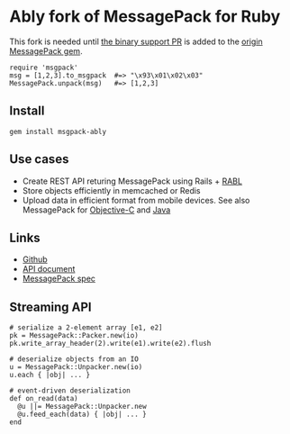# Ably fork of MessagePack for Ruby

This fork is needed until [the binary support PR](https://github.com/msgpack/msgpack-ruby/pull/45) is added to the [origin MessagePack gem](https://github.com/msgpack/msgpack-ruby).

```
require 'msgpack'
msg = [1,2,3].to_msgpack  #=> "\x93\x01\x02\x03"
MessagePack.unpack(msg)   #=> [1,2,3]
```

## Install

```
gem install msgpack-ably
```

## Use cases

* Create REST API returing MessagePack using Rails + [RABL](https://github.com/nesquena/rabl)
* Store objects efficiently in memcached or Redis
* Upload data in efficient format from mobile devices. See also MessagePack for [Objective-C](https://github.com/msgpack/msgpack-objectivec) and [Java](https://github.com/msgpack/msgpack-java)

## Links

* [Github](https://github.com/msgpack/msgpack-ruby)
* [API document](http://ruby.msgpack.org/)
* [MessagePack spec](https://github.com/msgpack/msgpack/blob/master/spec.md)

## Streaming API

```
# serialize a 2-element array [e1, e2]
pk = MessagePack::Packer.new(io)
pk.write_array_header(2).write(e1).write(e2).flush
```

```
# deserialize objects from an IO
u = MessagePack::Unpacker.new(io)
u.each { |obj| ... }
```

```
# event-driven deserialization
def on_read(data)
  @u ||= MessagePack::Unpacker.new
  @u.feed_each(data) { |obj| ... }
end
```
